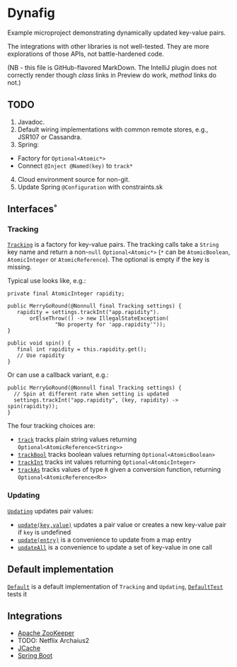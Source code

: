 # Dynafig

Example microproject demonstrating dynamically updated key-value pairs.

The integrations with other libraries is not well-tested.  They are more
explorations of those APIs, not battle-hardened code.

(NB - this file is GitHub-flavored MarkDown.  The IntelliJ plugin does not
correctly render though _class_ links in Preview do work, _method_ links do
not.)

## TODO

1. Javadoc.
2. Default wiring implementations with common remote stores, e.g., JSR107 or
Cassandra.
3. Spring:
  * Factory for `Optional<Atomic*>`
  * Connect `@Inject @Named(key)` to `track*`
4. Cloud environment source for non-git.
5. Update Spring `@Configuration` with constraints.sk

## Interfaces˚

### Tracking

[`Tracking`](dynafig-core/src/main/java/lab/dynafig/Tracking.java) is a
factory for key-value pairs.  The tracking calls take a `String` key name and
return a non-`null` `Optional<Atomic*>` (`*` can be `AtomicBoolean`,
`AtomicInteger` or `AtomicReference`).  The optional is empty if the key is
missing.

Typical use looks like, e.g.:

```
private final AtomicInteger rapidity;

public MerryGoRound(@Nonnull final Tracking settings) {
   rapidity = settings.trackInt("app.rapidity").
       orElseThrow(() -> new IllegalStateException(
               "No property for 'app.rapidity'"));
}

public void spin() {
   final int rapidity = this.rapidity.get();
   // Use rapidity
}
```

Or can use a callback variant, e.g.:

```
public MerryGoRound(@Nonnull final Tracking settings) {
  // Spin at different rate when setting is updated
  settings.trackInt("app.rapidity", (key, rapidity) -> spin(rapidity));
}
```

The four tracking choices are:

* [`track`](dynafig-core/src/main/java/lab/dynafig/Tracking.java#L55)
  tracks plain string values returning `Optional<AtomicReference<String>>`
* [`trackBool`](dynafig-core/src/main/java/lab/dynafig/Tracking.java#L84)
  tracks boolean values returning `Optional<AtomicBoolean>`
* [`trackInt`](dynafig-core/src/main/java/lab/dynafig/Tracking.java#L111)
  tracks int values returning `Optional<AtomicInteger>`
* [`trackAs`](dynafig-core/src/main/java/lab/dynafig/Tracking.java#L141)
  tracks values of type `R` given a conversion function, returning
  `Optional<AtomicReference<R>>`

### Updating

[`Updating`](dynafig-core/src/main/java/lab/dynafig/Updating.java) updates
pair values:

* [`update(key,value)`](dynafig-core/src/main/java/lab/dynafig/Updating.java#L23)
  updates a pair value or creates a new key-value pair if `key` is undefined
* [`update(entry)`](dynafig-core/src/main/java/lab/dynafig/Updating.java#L33)
  is a convenience to update from a map entry
* [`updateAll`](dynafig-core/src/main/java/lab/dynafig/Updating.java#L45)
  is a convenience to update a set of key-value in one call

## Default implementation

[`Default`](dynafig-core/src/main/java/lab/dynafig/Default.java) is a
default implementation of `Tracking` and `Updating`,
[`DefaultTest`](dynafig-core/src/test/java/lab/dynafig/DefaultTest.java)
tests it

## Integrations

* [Apache ZooKeeper](dynafig-zookeeper/src/main/java/lab/dynafig/zookeeper/ZookeeperListener)
* TODO: Netflix Archaius2
* [JCache](dynafig-jcache/src/main/java/lab/dynafig/jcache/JCacheListener)
* [Spring Boot](dynafig-spring/src/main/java/lab/dynafig/spring/DynafixAutoConfiguration)
